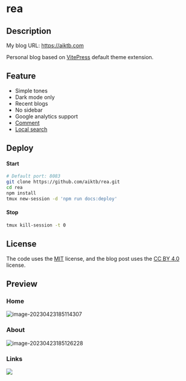 # rea

## Description

My blog URL: https://aiktb.com

Personal blog based on [VitePress](https://vitepress.dev/) default theme extension.

## Feature

- Simple tones
- Dark mode only
- Recent blogs
- No sidebar
- Google analytics support
- [Comment](https://github.com/giscus/giscus)
- [Local search](https://github.com/emersonbottero/vitepress-plugin-search)

## Deploy

#### Start

```bash
# Default port: 8083
git clone https://github.com/aiktb/rea.git
cd rea
npm install
tmux new-session -d 'npm run docs:deploy'
```

#### Stop

```bash
tmux kill-session -t 0
```

## License

The code uses the [MIT](https://github.com/aiktb/rea/blob/master/LICENSE) license, and the blog post uses the [CC BY 4.0](https://creativecommons.org/licenses/by/4.0/) license.

## Preview

### Home

![image-20230423185114307](https://s2.loli.net/2023/04/23/d4NTRDUwWQih6cE.webp)

### About

![image-20230423185126228](https://s2.loli.net/2023/04/23/Bdt8hrs6cIRCl3E.webp)

### Links

![](https://s2.loli.net/2023/04/23/kXO8fFJdPWUZIT7.webp)